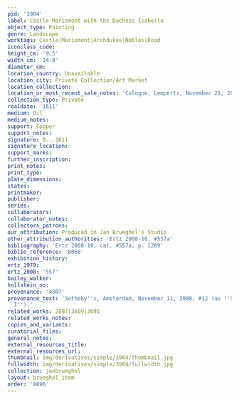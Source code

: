 ```yaml
---
pid: '3904'
label: Castle Mariemont with the Duchess Isabella
object_type: Painting
genre: Landscape
worktags: Castle|Mariemont|Archdukes|Nobles|Road
iconclass_code:
height_cm: '9.5'
width_cm: '14.8'
diameter_cm:
location_country: Unavailable
location_city: Private Collection/Art Market
location_collection:
location_or_most_recent_sale_notes: 'Cologne, Lempertz, November 21, 2009, inv. #1030'
collection_type: Private
realdate: '1611'
medium: Oil
medium_notes:
support: Copper
support_notes:
signature: B...1611
signature_location:
support_marks:
further_inscription:
print_notes:
print_type:
plate_dimensions:
states:
printmaker:
publisher:
series:
collaborators:
collaborator_notes:
collectors_patrons:
our_attribution: Produced in Jan Brueghel's Studio
other_attribution_authorities: 'Ertz 2008-10, #557a'
bibliography: 'Ertz 2008-10, cat. #557a, p. 1209'
biblio_reference: '8068'
exhibition_history:
ertz_1979:
ertz_2008: '557'
bailey_walker:
hollstein_no:
provenance: '4807'
provenance_text: 'Sotheby''s, Amsterdam, November 11, 2008, #12 (as ''Studio of Jan
  I'').'
related_works: 2897|3609|3695
related_works_notes:
copies_and_variants:
curatorial_files:
general_notes:
external_resources_title:
external_resources_url:
thumbnail: img/derivatives/simple/3904/thumbnail.jpg
fullwidth: img/derivatives/simple/3904/fullwidth.jpg
collection: janbrueghel
layout: brueghel_item
order: '0896'
---
```

